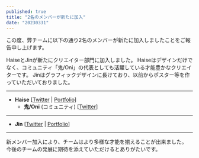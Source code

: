 ```yaml
---
published: true
title: "2名のメンバーが新たに加入"
date: "20230331"
---
```


この度、弊チームに以下の通り2名のメンバーが新たに加入しましたことをご報告申し上げます。

HaiseとJinが新たにクリエイター部門に加入しました。
Haiseはデザインだけでなく、コミュニティ「鬼/Oni」の代表としても活躍している才能豊かなクリエイターです。
Jinはグラフィックデザインに長けており、以前からポスター等を作っていただいておりました。

---

- **Haise** [[Twitter](https://twitter.com/h4ise05) | [Portfolio](https://behance.net/Haise__00)]
    - **鬼/Oni** (コミュニティ) [[Twitter](https://twitter.com/OniSynthesize)]

---

- **Jin** [[Twitter](https://twitter.com/HIGHJEANX) | [Portfolio](https://foriio.com/HIGHJEANX)]

---

新メンバー加入により、チームはより多様な才能を揃えることが出来ました。
今後のチームの発展に期待を添えていただけるとありがたいです。 